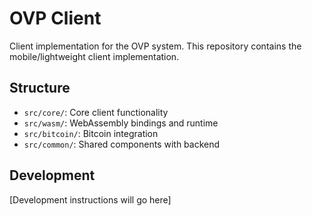 # OVP Client

Client implementation for the OVP system. This repository contains the mobile/lightweight client implementation.

## Structure

- `src/core/`: Core client functionality
- `src/wasm/`: WebAssembly bindings and runtime
- `src/bitcoin/`: Bitcoin integration
- `src/common/`: Shared components with backend

## Development

[Development instructions will go here]
